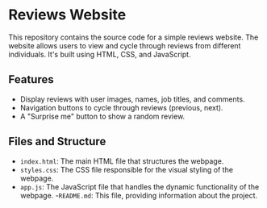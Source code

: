 # Reviews Website
This repository contains the source code for a simple reviews website. The website allows users to view and cycle through reviews from different individuals. It's built using HTML, CSS, and JavaScript.

## Features
- Display reviews with user images, names, job titles, and comments.
- Navigation buttons to cycle through reviews (previous, next).
- A "Surprise me" button to show a random review.

## Files and Structure
- `index.html`: The main HTML file that structures the webpage.
- `styles.css`: The CSS file responsible for the visual styling of the webpage.
- `app.js`: The JavaScript file that handles the dynamic functionality of the webpage.
-`README.md`: This file, providing information about the project.
